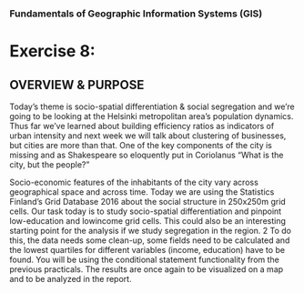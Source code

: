 ### Fundamentals of Geographic Information Systems (GIS)

# Exercise 8:

## OVERVIEW & PURPOSE

Today’s theme is socio-spatial differentiation & social segregation and we’re going to be looking at the
Helsinki metropolitan area’s population dynamics. Thus far we’ve learned about building efficiency ratios
as indicators of urban intensity and next week we will talk about clustering of businesses, but cities are
more than that. One of the key components of the city is missing and as Shakespeare so eloquently put in
Coriolanus “What is the city, but the people?”

Socio-economic features of the inhabitants of the city vary across geographical space and across time.
Today we are using the Statistics Finland’s Grid Database 2016 about the social structure in 250x250m
grid cells. Our task today is to study socio-spatial differentiation and pinpoint low-education and lowincome
grid cells. This could also be an interesting starting point for the analysis if we study segregation
in the region.
2
To do this, the data needs some clean-up, some fields need to be calculated and the lowest quartiles for
different variables (income, education) have to be found. You will be using the conditional statement
functionality from the previous practicals. The results are once again to be visualized on a map and to be
analyzed in the report.
<!--stackedit_data:
eyJoaXN0b3J5IjpbLTIyMDg5NDExMl19
-->